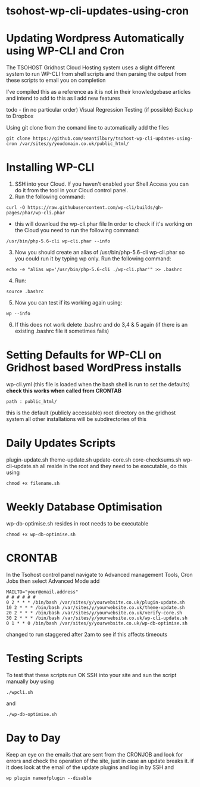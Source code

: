 # tsohost-wp-cli-updates-using-cron

# Updating Wordpress Automatically using WP-CLI and Cron

The TSOHOST Gridhost Cloud Hosting system uses a slight different system to run WP-CLI from shell scripts and then parsing the output from these scripts to email you on completion

I've compiled this as a reference as it is not in their knowledgebase articles and intend to add to this as I add new features

todo - (in no particular order)
Visual Regression Testing (if possible)
Backup to Dropbox

Using git clone from the comand line to automatically add the files
```
git clone https://github.com/seantilbury/tsohost-wp-cli-updates-using-cron /var/sites/y/youdomain.co.uk/public_html/
```
# Installing WP-CLI 

1. SSH into your Cloud. If you haven't enabled your Shell Access you can do it from the tool in your Cloud control panel.
2. Run the following command:
```
curl -O https://raw.githubusercontent.com/wp-cli/builds/gh-pages/phar/wp-cli.phar  
```
-  this will download the wp-cli.phar file
In order to check if it's working on the Cloud you need to run the following command:
```
/usr/bin/php-5.6-cli wp-cli.phar --info
```

3. Now you should create an alias of /usr/bin/php-5.6-cli wp-cli.phar so you could run it by typing wp only.
Run the following command:
```
echo -e "alias wp='/usr/bin/php-5.6-cli ./wp-cli.phar'" >> .bashrc  
```


4. Run: 
```
source .bashrc
```

5. Now you can test if its working again using: 
```
wp --info
```

6. If this does not work delete .bashrc and do 3,4 & 5 again (if there is an existing .bashrc file it sometimes fails)
# Setting Defaults for WP-CLI on Gridhost based WordPress installs

wp-cli.yml (this file is loaded when the bash shell is run to set the defaults) ****check this works when called from CRONTAB****

```
path : public_html/
```
this is the default (publicly accessable) root directory on the gridhost system all other installations will be subdirectories of this

# Daily Updates Scripts

plugin-update.sh
theme-update.sh
update-core.sh
core-checksums.sh
wp-cli-update.sh
all reside in the root and they need to be executable, do this using
```
chmod +x filename.sh
```

# Weekly Database Optimisation

wp-db-optimise.sh
resides in root needs to be executable 
```
chmod +x wp-db-optimise.sh
```

# CRONTAB

In the Tsohost control panel navigate to Advanced management Tools, Cron Jobs
then select Advanced Mode
add
```
MAILTO="your@email.address"
# # # # # #
0 2 * * * /bin/bash /var/sites/y/yourwebsite.co.uk/plugin-update.sh
10 2 * * * /bin/bash /var/sites/y/yourwebsite.co.uk/theme-update.sh
20 2 * * * /bin/bash /var/sites/y/yourwebsite.co.uk/verify-core.sh
30 2 * * * /bin/bash /var/sites/y/yourwebsite.co.uk/wp-cli-update.sh
0 1 * * 0 /bin/bash /var/sites/y/yourwebsite.co.uk/wp-db-optimise.sh
```
<!---
Updates will run daily at midnight and database optimisation weekly on sunday at 1am
-->
changed to run staggered after 2am to see if this affects timeouts

# Testing Scripts

To test that these scripts run OK SSH into your site and sun the script manually buy using 
```
./wpcli.sh
```
and
```
./wp-db-optimise.sh
```

# Day to Day
Keep an eye on the emails that are sent from the CRONJOB and look for errors and check the operation of the site, just in case an update breaks it. if it does look at the email of the update plugins and log in by SSH and 
```
wp plugin nameofplugin --disable
```
